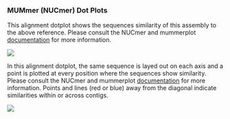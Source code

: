 ### MUMmer (NUCmer) Dot Plots

This alignment dotplot shows the sequences similarity of this assembly to the above reference. Please consult the NUCmer and mummerplot [documentation](http://mummer.sourceforge.net/manual/) for more information.

![]($sample$.nucmer.delta.png)

In this alignment dotplot, the same sequence is layed out on each axis and a point is plotted at every position where the sequences show similarity. Please consult the NUCmer and mummerplot [documentation](http://mummer.sourceforge.net/manual/) for more information. Points and lines (red or blue) away from the diagonal indicate similarities within or across contigs.

![]($sample$.nucmer.self.delta.png)
